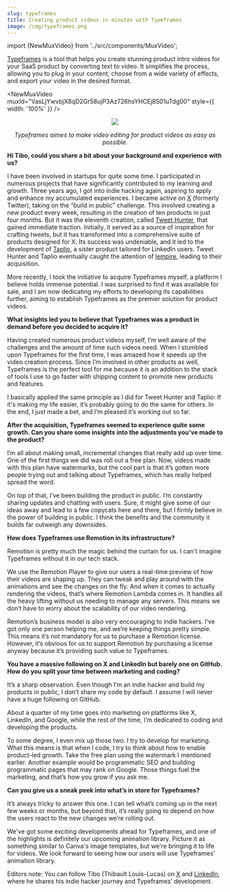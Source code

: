 ```yaml
---
slug: typeframes
title: Creating product videos in minutes with Typeframes
image: /img/typeframes.png
---
```


import {NewMuxVideo} from '../src/components/MuxVideo';

[Typeframes](https://typeframes.com) is a tool that helps you create stunning product intro videos for your SaaS product by converting text to video. It simplifies the process, allowing you to plug in your content, choose from a wide variety of effects, and export your video in the desired format.

<NewMuxVideo muxId="VasLjYwvbjX8qD2Gr58ujP3Az726hsYHCEj8501uTdg00" style={{
  width: '100%'
}}
/>

<p align="center">
  <img src="/img/blog/success-stories/typeframes-logo.png" />
</p>

<p align="center">
<em style={{fontSize: "0.9em"}}>
Typeframes aimes to make video editing for product videos as easy as possible.
</em>
</p>

**Hi Tibo, could you share a bit about your background and experience with us?**

I have been involved in startups for quite some time. I participated in numerous projects that have significantly contributed to my learning and growth. Three years ago, I got into indie hacking again, aspiring to apply and enhance my accumulated experiences.
I became active on [X](https://twitter.com/tibo_maker) (formerly Twitter), taking on the “build in public” challenge. This involved creating a new product every week, resulting in the creation of ten products in just four months. But it was the eleventh creation, called [Tweet Hunter](https://tweethunter.io/), that gained immediate traction. Initially, it served as a source of inspiration for crafting tweets, but it has transformed into a comprehensive suite of products designed for X.
Its success was undeniable, and it led to the development of [Taplio](https://taplio.com/), a sister product tailored for LinkedIn users. Tweet Hunter and Taplio eventually caught the attention of [lempire](https://www.lempire.com/), leading to their acquisition.

More recently, I took the initiative to acquire Typeframes myself, a platform I believe holds immense potential. I was surprised to find it was available for sale, and I am now dedicating my efforts to developing its capabilities further, aiming to establish Typeframes as the premier solution for product videos.

**What insights led you to believe that Typeframes was a product in demand before you decided to acquire it?**

Having created numerous product videos myself, I’m well aware of the challenges and the amount of time such videos need. When I stumbled upon Typeframes for the first time, I was amazed how it speeds up the video creation process. Since I’m involved in other products as well, Typeframes is the perfect tool for me because it is an addition to the stack of tools I use to go faster with shipping content to promote new products and features.

I basically applied the same principle as I did for Tweet Hunter and Taplio: If it's making my life easier, it’s probably going to do the same for others. In the end, I just made a bet, and I’m pleased it’s working out so far.

**After the acquisition, Typeframes seemed to experience quite some growth. Can you share some insights into the adjustments you’ve made to the product?**

I’m all about making small, incremental changes that really add up over time. One of the first things we did was roll out a free plan. Now, videos made with this plan have watermarks, but the cool part is that it’s gotten more people trying out and talking about Typeframes, which has really helped spread the word.

On top of that, I’ve been building the product in public. I’m constantly sharing updates and chatting with users. Sure, it might give some of our ideas away and lead to a few copycats here and there, but I firmly believe in the power of building in public. I think the benefits and the community it builds far outweigh any downsides.

**How does Typeframes use Remotion in its infrastructure?**

Remotion is pretty much the magic behind the curtain for us. I can't imagine Typeframes without it in our tech stack.

We use the Remotion Player to give our users a real-time preview of how their videos are shaping up. They can tweak and play around with the animations and see the changes on the fly. And when it comes to actually rendering the videos, that’s where Remotion Lambda comes in. It handles all the heavy lifting without us needing to manage any servers. This means we don’t have to worry about the scalability of our video rendering.

Remotion’s business model is also very encouraging to indie hackers. I’ve got only one person helping me, and we’re keeping things pretty simple. This means it’s not mandatory for us to purchase a Remotion license. However, it’s obvious for us to support Remotion by purchasing a license anyway because it’s providing such value to Typeframes.

**You have a massive following on X and LinkedIn but barely one on GitHub. How do you split your time between marketing and coding?**

It’s a sharp observation. Even though I’m an indie hacker and build my products in public, I don’t share my code by default. I assume I will never have a huge following on GitHub.

About a quarter of my time goes into marketing on platforms like X, LinkedIn, and Google, while the rest of the time, I’m dedicated to coding and developing the products.

To some degree, I even mix up those two. I try to develop for marketing. What this means is that when I code, I try to think about how to enable product-led growth. Take the free plan using the watermark I mentioned earlier. Another example would be programmatic SEO and building programmatic pages that may rank on Google. Those things fuel the marketing, and that’s how you grow if you ask me.

**Can you give us a sneak peek into what’s in store for Typeframes?**

It’s always tricky to answer this one. I can tell what’s coming up in the next few weeks or months, but beyond that, it’s really going to depend on how the users react to the new changes we’re rolling out.

We've got some exciting developments ahead for Typeframes, and one of the highlights is definitely our upcoming animation library. Picture it as something similar to Canva's image templates, but we're bringing it to life for videos. We look forward to seeing how our users will use Typeframes’ animation library.

Editors note:
You can follow Tibo (Thibault Louis-Lucas) on [X](https://twitter.com/tibo_maker) and [LinkedIn](https://www.linkedin.com/in/thibaultll/), where he shares his indie hacker journey and Typeframes’ development.
